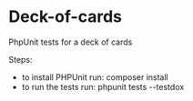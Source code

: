 # Deck-of-cards
PhpUnit tests for a deck of cards

Steps:
- to install PHPUnit run: composer install
- to run the tests run: phpunit tests --testdox
